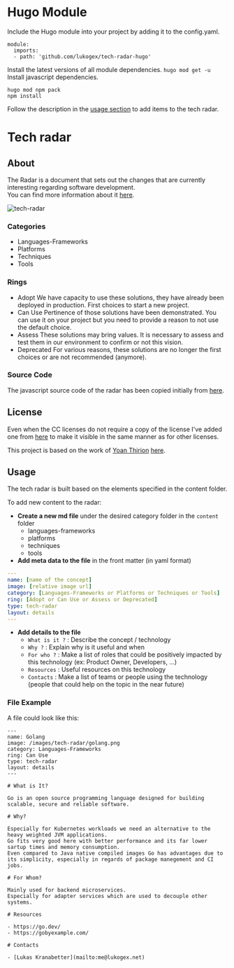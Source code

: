 # Hugo Module

Include the Hugo module into your project by adding it to the config.yaml. 
```
module:
  imports:
  - path: 'github.com/lukogex/tech-radar-hugo'
```

Install the latest versions of all module dependencies.
`hugo mod get -u`
Install javascript dependencies.
```
hugo mod npm pack
npm install
```

Follow the description in the [usage section](#usage) to add items to the tech radar.

# Tech radar

## About

The Radar is a document that sets out the changes that are currently interesting regarding software development.  
You can find more information about it [here](https://www.thoughtworks.com/radar/faq).

![tech-radar](static/images/preview.png)

### Categories

- Languages-Frameworks
- Platforms
- Techniques
- Tools

### Rings

- Adopt
  We have capacity to use these solutions, they have already been deployed in production.
  First choices to start a new project.
- Can Use
  Pertinence of those solutions have been demonstrated.
  You can use it on your project but you need to provide a reason to not use the default choice.
- Assess
  These solutions may bring values.
  It is necessary to assess and test them in our environment to confirm or not this vision.
- Deprecated
  For various reasons, these solutions are no longer the first choices or are not recommended (anymore).

### Source Code

The javascript source code of the radar has been copied initially from [here](https://github.com/agilepartner/tech-radar-js).

## License

Even when the CC licenses do not require a copy of the license I've added one from [here](https://github.com/idleberg/Creative-Commons-Markdown/releases/tag/v0.4.1) to make it visible in the same manner as for other licenses.

This project is based on the work of [Yoan Thirion](https://www.linkedin.com/in/yoanthirion/) [here](https://github.com/ythirion/tech-radar-hugo).

## Usage

The tech radar is built based on the elements specified in the content folder.

To add new content to the radar:
* **Create a new md file** under the desired category folder in the `content` folder
    * languages-frameworks
    * platforms
    * techniques
    * tools
* **Add meta data to the file** in the front matter (in yaml format)
```yaml
---
name: [name of the concept]
image: [relative image url]
category: [Languages-Frameworks or Platforms or Techniques or Tools]
ring: [Adopt or Can Use or Assess or Deprecated]
type: tech-radar
layout: details
---
```
* **Add details to the file**
    * `What is it ?` : Describe the concept / technology
    * `Why ?` : Explain why is it useful and when
    * `For who ?` : Make a list of roles that could be positively impacted by this technology (ex: Product Owner, Developers, ...)
    * `Resources` : Useful resources on this technology
    * `Contacts` : Make a list of teams or people using the technology (people that could help on the topic in the near future)

### File Example

A file could look like this:
```
---
name: Golang
image: /images/tech-radar/golang.png
category: Languages-Frameworks
ring: Can Use
type: tech-radar
layout: details
---

# What is It?

Go is an open source programming language designed for building scalable, secure and reliable software.

# Why?

Especially for Kubernetes workloads we need an alternative to the heavy weighted JVM applications.
Go fits very good here with better performance and its far lower sartup times and memory consumption.
Even compared to Java native compiled images Go has advantages due to its simplicity, especially in regards of package manegement and CI jobs.

# For Whom?

Mainly used for backend microservices.
Especially for adapter services which are used to decouple other systems.

# Resources

- https://go.dev/
- https://gobyexample.com/

# Contacts

- [Lukas Kranabetter](mailto:me@lukogex.net)
```
